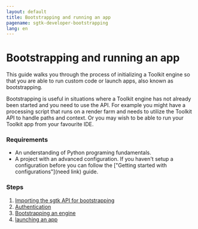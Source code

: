 ```yaml
---
layout: default
title: Bootstrapping and running an app
pagename: sgtk-developer-bootstrapping
lang: en
---
```


# Bootstrapping and running an app

This guide walks you through the process of initializing a Toolkit engine so that you are able to run custom code or launch apps,
also known as bootstrapping.

Bootstrapping is useful in situations where a Toolkit engine has not already been started and you need to use the API.
For example you might have a processing script that runs on a render farm and needs to utilize the Toolkit API to handle paths and context.
Or you may wish to be able to run your Toolkit app from your favourite IDE.

### Requirements

- An understanding of Python programing fundamentals. 
- A project with an advanced configuration. If you haven't setup a configuration before you can follow the ["Getting started with configurations"](need link) guide.

### Steps

1. [Importing the sgtk API for bootstrapping](part-1-importing-sgtk-for-bootstrapping.md)
1. [Authentication](./part-2-authentication.md)
2. [Bootstrapping an engine](./part-3-bootstrapping.md)
3. [launching an app](./part-4-launching-an-app.md)
